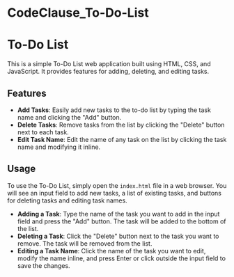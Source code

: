 # CodeClause_To-Do-List
# To-Do List

This is a simple To-Do List web application built using HTML, CSS, and JavaScript. It provides features for adding, deleting, and editing tasks.

## Features

- **Add Tasks**: Easily add new tasks to the to-do list by typing the task name and clicking the "Add" button.
- **Delete Tasks**: Remove tasks from the list by clicking the "Delete" button next to each task.
- **Edit Task Name**: Edit the name of any task on the list by clicking the task name and modifying it inline.

## Usage

To use the To-Do List, simply open the `index.html` file in a web browser. You will see an input field to add new tasks, a list of existing tasks, and buttons for deleting tasks and editing task names.

- **Adding a Task**: Type the name of the task you want to add in the input field and press the "Add" button. The task will be added to the bottom of the list.
- **Deleting a Task**: Click the "Delete" button next to the task you want to remove. The task will be removed from the list.
- **Editing a Task Name**: Click the name of the task you want to edit, modify the name inline, and press Enter or click outside the input field to save the changes.

